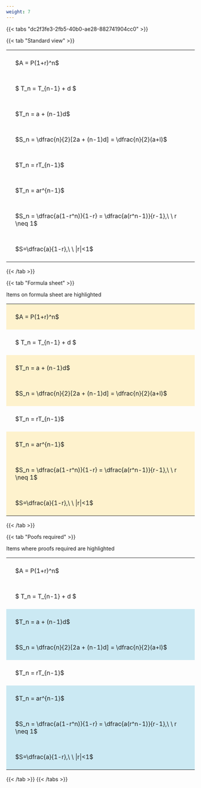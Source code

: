 ```yaml
---
weight: 7
---
```


{{< tabs "dc2f3fe3-2fb5-40b0-ae28-882741904cc0" >}}

{{< tab "Standard view" >}}

<style type="text/css">
#T_9b0bc th.col_heading {
  text-align: left;
  font-size: 1em;
}
#T_9b0bc td {
  text-align: left;
  font-size: 1em;
  padding: 1.5em;
}
</style>
<table id="T_9b0bc">
  <thead>
  </thead>
  <tbody>
    <tr>
      <td id="T_9b0bc_row0_col0" class="data row0 col0" >$A = P(1+r)^n$</td>
    </tr>
    <tr>
      <td id="T_9b0bc_row1_col0" class="data row1 col0" >$ T_n = T_{n-1} + d $</td>
    </tr>
    <tr>
      <td id="T_9b0bc_row2_col0" class="data row2 col0" >$T_n = a + (n-1)d$</td>
    </tr>
    <tr>
      <td id="T_9b0bc_row3_col0" class="data row3 col0" >$S_n = \dfrac{n}{2}[2a + (n-1)d] = \dfrac{n}{2}(a+l)$</td>
    </tr>
    <tr>
      <td id="T_9b0bc_row4_col0" class="data row4 col0" >$T_n = rT_{n-1}$</td>
    </tr>
    <tr>
      <td id="T_9b0bc_row5_col0" class="data row5 col0" >$T_n = ar^{n-1}$</td>
    </tr>
    <tr>
      <td id="T_9b0bc_row6_col0" class="data row6 col0" >$S_n = \dfrac{a(1-r^n)}{1-r} = \dfrac{a(r^n-1)}{r-1},\ \  r \neq 1$</td>
    </tr>
    <tr>
      <td id="T_9b0bc_row7_col0" class="data row7 col0" >$S=\dfrac{a}{1-r},\ \ |r|<1$</td>
    </tr>
  </tbody>
</table>
{{< /tab >}}

{{< tab "Formula sheet" >}}

Items on formula sheet are highlighted 
<br>
<style type="text/css">
#T_cb98f th.col_heading {
  text-align: left;
  font-size: 1em;
}
#T_cb98f td {
  text-align: left;
  font-size: 1em;
  padding: 1.5em;
}
#T_cb98f_row0_col0, #T_cb98f_row2_col0, #T_cb98f_row3_col0, #T_cb98f_row5_col0, #T_cb98f_row6_col0, #T_cb98f_row7_col0 {
  background-color: rgba(255,194,10, 0.2);
}
#T_cb98f_row1_col0, #T_cb98f_row4_col0 {
  background-color: rgba(0,0,0,0);
}
</style>
<table id="T_cb98f">
  <thead>
  </thead>
  <tbody>
    <tr>
      <td id="T_cb98f_row0_col0" class="data row0 col0" >$A = P(1+r)^n$</td>
    </tr>
    <tr>
      <td id="T_cb98f_row1_col0" class="data row1 col0" >$ T_n = T_{n-1} + d $</td>
    </tr>
    <tr>
      <td id="T_cb98f_row2_col0" class="data row2 col0" >$T_n = a + (n-1)d$</td>
    </tr>
    <tr>
      <td id="T_cb98f_row3_col0" class="data row3 col0" >$S_n = \dfrac{n}{2}[2a + (n-1)d] = \dfrac{n}{2}(a+l)$</td>
    </tr>
    <tr>
      <td id="T_cb98f_row4_col0" class="data row4 col0" >$T_n = rT_{n-1}$</td>
    </tr>
    <tr>
      <td id="T_cb98f_row5_col0" class="data row5 col0" >$T_n = ar^{n-1}$</td>
    </tr>
    <tr>
      <td id="T_cb98f_row6_col0" class="data row6 col0" >$S_n = \dfrac{a(1-r^n)}{1-r} = \dfrac{a(r^n-1)}{r-1},\ \  r \neq 1$</td>
    </tr>
    <tr>
      <td id="T_cb98f_row7_col0" class="data row7 col0" >$S=\dfrac{a}{1-r},\ \ |r|<1$</td>
    </tr>
  </tbody>
</table>
{{< /tab >}}

{{< tab "Poofs required" >}}

Items where proofs required are highlighted 
<br>
<style type="text/css">
#T_66b4a th.col_heading {
  text-align: left;
  font-size: 1em;
}
#T_66b4a td {
  text-align: left;
  font-size: 1em;
  padding: 1.5em;
}
#T_66b4a_row0_col0, #T_66b4a_row1_col0, #T_66b4a_row4_col0 {
  background-color: rgba(0,0,0,0);
}
#T_66b4a_row2_col0, #T_66b4a_row3_col0, #T_66b4a_row5_col0, #T_66b4a_row6_col0, #T_66b4a_row7_col0 {
  background-color: rgba(0,150,200, 0.2);
}
</style>
<table id="T_66b4a">
  <thead>
  </thead>
  <tbody>
    <tr>
      <td id="T_66b4a_row0_col0" class="data row0 col0" >$A = P(1+r)^n$</td>
    </tr>
    <tr>
      <td id="T_66b4a_row1_col0" class="data row1 col0" >$ T_n = T_{n-1} + d $</td>
    </tr>
    <tr>
      <td id="T_66b4a_row2_col0" class="data row2 col0" >$T_n = a + (n-1)d$</td>
    </tr>
    <tr>
      <td id="T_66b4a_row3_col0" class="data row3 col0" >$S_n = \dfrac{n}{2}[2a + (n-1)d] = \dfrac{n}{2}(a+l)$</td>
    </tr>
    <tr>
      <td id="T_66b4a_row4_col0" class="data row4 col0" >$T_n = rT_{n-1}$</td>
    </tr>
    <tr>
      <td id="T_66b4a_row5_col0" class="data row5 col0" >$T_n = ar^{n-1}$</td>
    </tr>
    <tr>
      <td id="T_66b4a_row6_col0" class="data row6 col0" >$S_n = \dfrac{a(1-r^n)}{1-r} = \dfrac{a(r^n-1)}{r-1},\ \  r \neq 1$</td>
    </tr>
    <tr>
      <td id="T_66b4a_row7_col0" class="data row7 col0" >$S=\dfrac{a}{1-r},\ \ |r|<1$</td>
    </tr>
  </tbody>
</table>
{{< /tab >}}
{{< /tabs >}}
